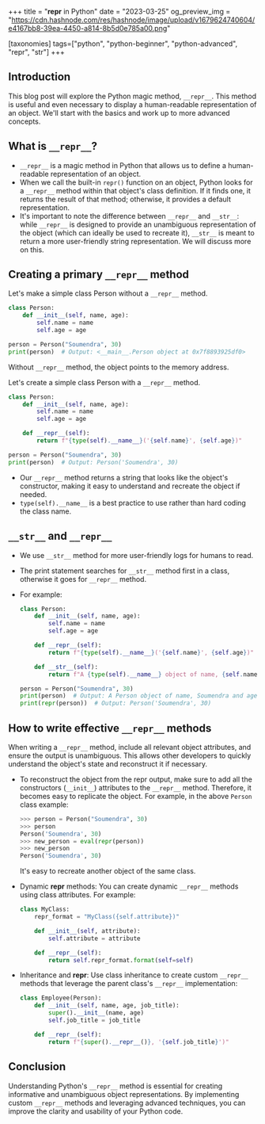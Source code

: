 +++
title = "__repr__ in Python"
date = "2023-03-25"
og_preview_img = "https://cdn.hashnode.com/res/hashnode/image/upload/v1679624740604/e4167bb8-39ea-4450-a814-8b5d0e785a00.png"

[taxonomies]
tags=["python", "python-beginner", "python-advanced", "repr", "str"]
+++

## Introduction

This blog post will explore the Python magic method, `__repr__`. This method is useful and even necessary to display a human-readable representation of an object. We'll start with the basics and work up to more advanced concepts.

## What is `__repr__`?

- `__repr__` is a magic method in Python that allows us to define a human-readable representation of an object.
- When we call the built-in `repr()` function on an object, Python looks for a `__repr__` method within that object's class definition. If it finds one, it returns the result of that method; otherwise, it provides a default representation.
- It's important to note the difference between `__repr__` and `__str__`: while `__repr__` is designed to provide an unambiguous representation of the object (which can ideally be used to recreate it), `__str__` is meant to return a more user-friendly string representation. We will discuss more on this.

## Creating a primary `__repr__` method

Let's make a simple class Person without a `__repr__` method.

```python
class Person:
    def __init__(self, name, age):
        self.name = name
        self.age = age

person = Person("Soumendra", 30)
print(person)  # Output: <__main__.Person object at 0x7f8893925df0>
```

Without `__repr__` method, the object points to the memory address.

Let's create a simple class Person with a `__repr__` method.

```python
class Person:
    def __init__(self, name, age):
        self.name = name
        self.age = age

    def __repr__(self):
        return f"{type(self).__name__}('{self.name}', {self.age})"

person = Person("Soumendra", 30)
print(person)  # Output: Person('Soumendra', 30)
```

- Our `__repr__` method returns a string that looks like the object's constructor, making it easy to understand and recreate the object if needed.
- `type(self).__name__` is a best practice to use rather than hard coding the class name.

## `__str__` and `__repr__`

- We use `__str__` method for more user-friendly logs for humans to read.
- The print statement searches for `__str__` method first in a class, otherwise it goes for `__repr__` method.
- For example:

  ```python
  class Person:
      def __init__(self, name, age):
          self.name = name
          self.age = age

      def __repr__(self):
          return f"{type(self).__name__}('{self.name}', {self.age})"

      def __str__(self):
          return f"A {type(self).__name__} object of name, {self.name} and age, {self.age}."

  person = Person("Soumendra", 30)
  print(person)  # Output: A Person object of name, Soumendra and age, 30.
  print(repr(person))  # Output: Person('Soumendra', 30)
  ```

## How to write effective `__repr__` methods

When writing a `__repr__` method, include all relevant object attributes, and ensure the output is unambiguous. This allows other developers to quickly understand the object's state and reconstruct it if necessary.

- To reconstruct the object from the repr output, make sure to add all the constructors (`__init__`) attributes to the `__repr__` method. Therefore, it becomes easy to replicate the object. For example, in the above `Person` class example:
  ```python
  >>> person = Person("Soumendra", 30)
  >>> person
  Person('Soumendra', 30)
  >>> new_person = eval(repr(person))
  >>> new_person
  Person('Soumendra', 30)
  ```
  It's easy to recreate another object of the same class.
- Dynamic **repr** methods: You can create dynamic `__repr__` methods using class attributes. For example:

  ```python
  class MyClass:
      repr_format = "MyClass({self.attribute})"

      def __init__(self, attribute):
          self.attribute = attribute

      def __repr__(self):
          return self.repr_format.format(self=self)
  ```

- Inheritance and **repr**: Use class inheritance to create custom `__repr__` methods that leverage the parent class's `__repr__` implementation:

  ```python
  class Employee(Person):
      def __init__(self, name, age, job_title):
          super().__init__(name, age)
          self.job_title = job_title

      def __repr__(self):
          return f"{super().__repr__()}, '{self.job_title}')"
  ```

## Conclusion

Understanding Python's `__repr__` method is essential for creating informative and unambiguous object representations. By implementing custom `__repr__` methods and leveraging advanced techniques, you can improve the clarity and usability of your Python code.
